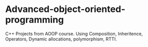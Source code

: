 # Advanced-object-oriented-programming
C++ Projects from AOOP course.
Using Composition, Inheritence, Operators, Dynamic allocations, polymorphism, RTTI.
